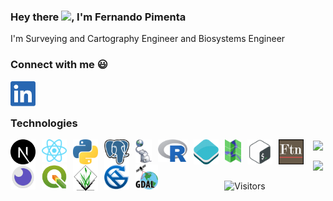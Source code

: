 ### Hey there <img src="https://media.giphy.com/media/hvRJCLFzcasrR4ia7z/giphy.gif" width="25px">, I'm Fernando Pimenta

I'm Surveying and Cartography Engineer and Biosystems Engineer

### Connect with me :smiley:
<a href="https://www.linkedin.com/in/fernando-m-pimenta/">
  <img style="margin-right: 10px;"  align="left" alt="Fernando's LinkdIn" width="40px" src="./socialnetworks/LinkedIn.png" />
</a>

<br /><br />

### Technologies
<a href="https://nextjs.org/">
  <img style="margin-right: 10px;" align="left" alt="NextJS" width="40px" src="./technologies/nextjs.svg" />
</a>
<a href="https://www.linkedin.com/in/fernando-m-pimenta/">
  <img style="margin-right: 10px;"  align="left" alt="ReactJS" width="40px" src="./technologies/reactjs.svg" />
</a>
<a href="https://www.python.org/">
  <img style="margin-right: 10px;"  align="left" alt="Python" width="40px" src="./technologies/python.svg" />
</a>
<a href="https://www.postgresql.org/">
  <img style="margin-right: 10px;"  align="left" alt="PostgreSQL" width="40px" src="./technologies/postgresql.svg" />
</a>
<a href="https://postgis.net/">
  <img style="margin-right: 10px;"  align="left" alt="PostGIS" width="26px" src="./technologies/postgis.png" />
</a>
<a href="https://www.r-project.org/">
  <img style="margin-right: 10px;"  align="left" alt="R Statistical computing" width="47px" src="./technologies/R.svg" />
</a>
<a href="https://openlayers.org/">
  <img style="margin-right: 10px;"  align="left" alt="Openlayers" width="40px" src="./technologies/openlayers.png" />
</a>
<a href="https://mapserver.org/">
  <img style="margin-right: 10px;"  align="left" alt="Mapserver - Open source web mapping" width="26px" src="./technologies/mapserver.png" />
</a>
<a href="https://devdocs.io/bash/">
  <img style="margin-right: 10px;"  align="left" alt="Bash - Bourne again Shell Script" width="40px" src="./technologies/shellscript.png" />
</a>
<a href="https://www.fortran90.org/">
  <img style="margin-right: 10px;"  align="left" alt="Fortran" width="40px" src="./technologies/fortran.png" />
</a>
<a href="https://insomnia.rest/">
  <img style="margin-right: 10px;"  align="left" alt="Insomnia" width="40px" src="./technologies/insomnia.png" />
</a>
<a href="https://qgis.org">
  <img style="margin-right: 10px;"  align="left" alt="QGIS" width="40px" src="./technologies/qgis.png" />
</a>
<a href="https://grass.osgeo.org/">
  <img style="margin-right: 10px;"  align="left" alt="GRASS GIS" width="40px" src="./technologies/grassgis.png" />
</a>
<a href="http://www.saga-gis.org/">
  <img style="margin-right: 10px;"  align="left" alt="SAGA GIS" width="40px" src="./technologies/sagagis.png" />
</a>
<a href="https://gdal.org/">
  <img style="margin-right: 10px;"  align="left" alt="GDAL" width="36px" src="./technologies/gdal.png" />
</a>



<div align="center">
  <p>
    <a href="https://github.com/pimentafm">
      <img align="center" src="https://github-readme-stats.vercel.app/api?username=pimentafm&theme=tokyonight&show_icons=true&hide_border=true" />
    </a>
  </p>

  <p>
    <a href="https://github.com/pimentafm">
      <img align="center" src="https://github-readme-stats.vercel.app/api/top-langs/?username=pimentafm&layout=compact&theme=tokyonight&hide_border=true&hide=Jupyter%20Notebook" />
    </a>
  </p>
</div>

<p align=center>                           
  <img align=center  src="https://visitor-badge.laobi.icu/badge?page_id=sabesansathananthan.sabesansathananthan" alt="Visitors">                     
</p>